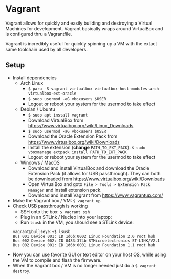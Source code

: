 # Vagrant

Vagrant allows for quickly and easily building and destroying a Virtual
Machines for development. Vagrant basically wraps around VirtualBox and
is configured thru a Vagrantfile.

Vagrant is incredibly useful for quickly spinning up a VM with the
extact same toolchain used by all developers.

## Setup

- Install dependencies
  - Arch Linux
    - `$ paru -S vagrant virtualbox virtualbox-host-modules-arch virtualbox-ext-oracle`
    - `$ sudo usermod -aG vboxusers $USER`
    - Logout or reboot your system for the usermod to take effect
  - Debian / Ubuntu
    - `$ sudo apt install vagrant`
    - Download VirtualBox from https://www.virtualbox.org/wiki/Linux_Downloads
    - `$ sudo usermod -aG vboxusers $USER`
    - Download the Oracle Extension Pack from https://www.virtualbox.org/wiki/Downloads
    - Install the extension (**change** `PATH_TO_EXT_PACK`): `$ sudo vboxmanage extpack install PATH_TO_EXT_PACK`
    - Logout or reboot your system for the usermod to take effect
  - Windows / MacOS
    - Download and install VirtualBox and download the Oracle Extension Pack
      (it allows for USB passthrough). They can both be downloaded from
      https://www.virtualbox.org/wiki/Downloads
    - Open VirtualBox and goto `File > Tools > Extension Pack Manager` and
      install extension pack.
    - Download and install Vagrant from https://www.vagrantup.com/
- Make the Vagrant box / VM: `$ vagrant up`
- Check USB passthrough is working
  - SSH onto the box: `$ vagrant ssh`
  - Plug in an STLink / Nucleo into your laptop:
  - Run `lsusb` in the VM, you should see a STLink device:
  ```
  vagrant@bullseye:~$ lsusb
  Bus 001 Device 001: ID 1d6b:0002 Linux Foundation 2.0 root hub
  Bus 002 Device 002: ID 0483:374b STMicroelectronics ST-LINK/V2.1
  Bus 002 Device 001: ID 1d6b:0001 Linux Foundation 1.1 root hub
  ```
- Now you can use favorite GUI or text editor on your host OS, while
  using the VM to compile and flash the firmware.
- When the Vagrant box / VM is no longer needed just do a `$ vagrant destroy`.
